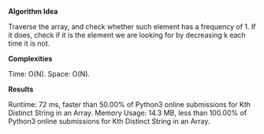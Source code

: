 **Algorithm Idea**

Traverse the array, and check whether 
such element has a frequency of 1. If it does, 
check if it is the element we are looking for by 
decreasing k each time it is not. 

**Complexities**

Time: O(N).
Space: O(N).

**Results**

Runtime: 72 ms, faster than 50.00% of Python3 online submissions for Kth Distinct String in an Array.
Memory Usage: 14.3 MB, less than 100.00% of Python3 online submissions for Kth Distinct String in an Array.
